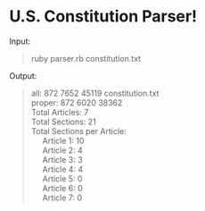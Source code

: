 <h1>U.S. Constitution Parser!</h1>

Input:
<blockquote>
ruby parser.rb constitution.txt 
</blockquote>

Output:
<blockquote>
all: 872 7652 45119 constitution.txt <br />
proper: 872 6020 38362 <br />
Total Articles: 7 <br />
Total Sections: 21 <br />
Total Sections per Article: <br /> 
&nbsp;&nbsp;&nbsp;&nbsp; Article 1: 10 <br />
&nbsp;&nbsp;&nbsp;&nbsp; Article 2: 4 <br />
&nbsp;&nbsp;&nbsp;&nbsp; Article 3: 3 <br />
&nbsp;&nbsp;&nbsp;&nbsp; Article 4: 4 <br />
&nbsp;&nbsp;&nbsp;&nbsp; Article 5: 0 <br />
&nbsp;&nbsp;&nbsp;&nbsp; Article 6: 0 <br />
&nbsp;&nbsp;&nbsp;&nbsp; Article 7: 0 <br />
</blockquote>